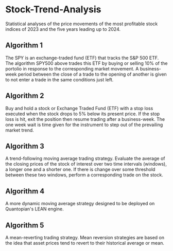 # Stock-Trend-Analysis
 Statistical analyses of the price movements of the most profitable stock indices of 2023 and the five years leading up to 2024.

## Algorithm 1
The SPY is an exchange-traded fund (ETF) that tracks the S&P 500 ETF. The algorithm SPY500 above trades this ETF by buying or selling 10% of the portolio in response to the corresponding market movement. A business-week period between the close of a trade to the opening of another is given to not enter a trade in the same conditions just left.

## Algorithm 2
Buy and hold a stock or Exchange Traded Fund (ETF) with a stop loss executed when the stock drops to 5% below its present price. If the stop loss is hit, exit the position then resume trading after a business-week. The one week wait is time given for the instrument to step out of the prevailing market trend.

## Algorithm 3
A trend-following moving average trading strategy. Evaluate the average of the closing prices of the stock of interest over two time intervals (windows), a longer one and a shorter one. If there is change over some threshold between these two windows, perform a corresponding trade on the stock.

## Algorithm 4
A more dynamic moving average strategy designed to be deployed on Quantopian's LEAN engine.

## Algorithm 5
A mean-reverting trading strategy. Mean reversion strategies are based on the idea that asset prices tend to revert to their historical average or mean.
